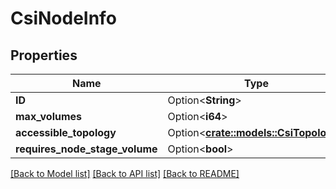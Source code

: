 # CsiNodeInfo

## Properties

Name | Type | Description | Notes
------------ | ------------- | ------------- | -------------
**ID** | Option<**String**> |  | [optional]
**max_volumes** | Option<**i64**> |  | [optional]
**accessible_topology** | Option<[**crate::models::CsiTopology**](CsiTopology.md)> |  | [optional]
**requires_node_stage_volume** | Option<**bool**> |  | [optional]

[[Back to Model list]](../README.md#documentation-for-models) [[Back to API list]](../README.md#documentation-for-api-endpoints) [[Back to README]](../README.md)


